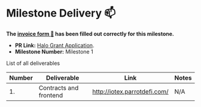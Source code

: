 # Milestone Delivery :mailbox:

**The [invoice form :pencil:](https://forms.gle/F1KyBdUKK2RaYxHdA) has been filled out correctly for this milestone.**  

* **PR Link:** [Halo Grant Application](https://github.com/iotexproject/halogrants/blob/master/oep-proposals/open-proposal-parrotdefi.md).
* **Milestone Number:** Milestone 1

List of all deliverables

| Number | Deliverable | Link | Notes |
| ------------- | ------------- | ------------- |------------- |
| 1. | Contracts and frontend | http://iotex.parrotdefi.com/| N/A |  

